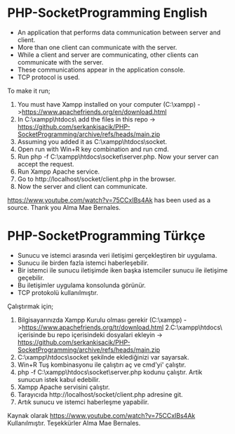 # PHP-SocketProgramming English
 
 
* An application that performs data communication between server and client.
* More than one client can communicate with the server.
* While a client and server are communicating, other clients can communicate with the server.
* These communications appear in the application console.
* TCP protocol is used.
 
 To make it run;
 
  1. You must have Xampp installed on your computer (C:\xampp) ->https://www.apachefriends.org/en/download.html
  2. In C:\xampp\htdocs\ add the files in this repo -> https://github.com/serkankisacik/PHP-SocketProgramming/archive/refs/heads/main.zip
  3. Assuming you added it as C:\xampp\htdocs\socket.
  4. Open run with Win+R key combination and run cmd.
  5. Run php -f C:\xampp\htdocs\socket\server.php. Now your server can accept the request.
  6. Run Xampp Apache service.
  7. Go to http://localhost/socket/client.php in the browser.
  8. Now the server and client can communicate.
  
  https://www.youtube.com/watch?v=75CCxIBs4Ak has been used as a source.
  Thank you Alma Mae Bernales.
 
 
 # PHP-SocketProgramming Türkçe
 
 
* Sunucu ve istemci arasında veri iletişimi gerçekleştiren bir uygulama.
* Sunucu ile birden fazla istemci haberleşebilir.
* Bir istemci ile sunucu iletişimde iken başka istemciler sunucu ile iletişime geçebilir.
* Bu iletişimler uygulama konsolunda görünür. 
* TCP protokolü kullanılmıştır.
 
 Çalıştırmak için;
 
 1. Bilgisayarınızda Xampp Kurulu olması gerekir (C:\xampp) ->https://www.apachefriends.org/tr/download.html
 2.C:\xampp\htdocs\ içerisinde bu repo içerisindeki dosyalari ekleyin -> https://github.com/serkankisacik/PHP-SocketProgramming/archive/refs/heads/main.zip
 3. C:\xampp\htdocs\socket şekilnde eklediğinizi var sayarsak.
 4. Win+R Tuş kombinasyonu ile çalıştırı aç ve cmd'yi' çalıştır.
 5. php -f C:\xampp\htdocs\socket\server.php kodunu çalıştır. Artik sunucun istek kabul edebilir.
 6. Xampp Apache servisini çalıştır. 
 7. Tarayıcıda http://localhost/socket/client.php adresine git.
 8. Artık sunucu ve istemci haberleşme yapabilir.



Kaynak olarak https://www.youtube.com/watch?v=75CCxIBs4Ak Kullanılmıştır.
Teşekkürler Alma Mae Bernales.

